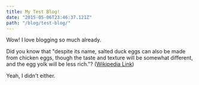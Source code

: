 ```yaml
---
title: My Test Blog!
date: "2015-05-06T23:46:37.121Z"
path: "/blog/test-blog/"
---
```


Wow! I love blogging so much already.

Did you know that "despite its name, salted duck eggs can also be made from chicken eggs, though the taste and texture will be somewhat different, and the egg yolk will be less rich."? ([Wikipedia Link](http://en.wikipedia.org/wiki/Salted_duck_egg))

Yeah, I didn't either.
